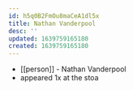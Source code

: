```yaml
---
id: h5q0B2FmOu8maCeA1dl5x
title: Nathan Vanderpool
desc: ''
updated: 1639759165180
created: 1639759165180
---
```



- [[person]] - Nathan Vanderpool
- appeared 1x at the stoa
